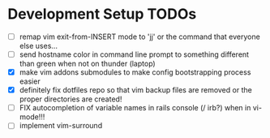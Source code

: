 # Development Setup TODOs
- [ ] remap vim exit-from-INSERT mode to 'jj' or the command that everyone else uses...
- [ ] send hostname color in command line prompt to something different than green when not on thunder (laptop)
- [x] make vim addons submodules to make config bootstrapping process easier
- [x] definitely fix dotfiles repo so that vim backup files are removed or the proper directories are created!
- [ ] FIX autocompletion of variable names in rails console (/ irb?) when in vi-mode!!!
- [ ] implement vim-surround

